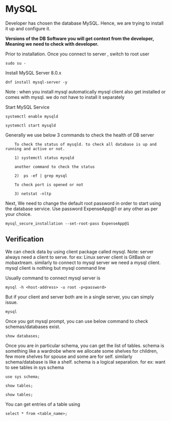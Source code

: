 # MySQL

Developer has chosen the database MySQL. Hence, we are trying to install it up and configure it.

**Versions of the DB Software you will get context from the developer, Meaning we need to check with developer.**

Prior to installation. Once you connect to server , switch to root user

```
sudo su -
```

Install MySQL Server 8.0.x

```
dnf install mysql-server -y
```
Note : when you install mysql automatically mysql client also get installed or comes with mysql. we do not have to install it separately

Start MySQL Service

```
systemctl enable mysqld
```
```
systemctl start mysqld
```

Generally we use below 3 commands to check the health of DB server       

        To check the status of mysqld. to check all database is up and running and active or not.
        
        1) systemctl status mysqld
        
        another command to check the status

        2)  ps -ef | grep mysql
       
        To check port is opened or not 
     
        3) netstat -nltp
        
Next, We need to change the default root password in order to start using the database service. Use password ExpenseApp@1 or any other as per your choice.

```
mysql_secure_installation --set-root-pass ExpenseApp@1
```

## Verification

We can check data by using client package called mysql.
Note: server always need a client to serve. for ex: Linux server client is GitBash or mobaxtream. similarly to connect to mysql server we need a mysql client. mysql client is nothing but mysql command line

Usually command to connect mysql server is

```
mysql -h <host-address> -u root -p<password>
```

But if your client and server both are in a single server, you can simply issue.

```
mysql
```

Once you got mysql prompt, you can use below command to check schemas/databases exist.

```
show databases;
```

Once you are in particular schema, you can get the list of tables.
schema is something like a wardrobe where we allocate some shelves for children, few more shelves for spouse and some are for self. similarly schema/database is like a shelf.
schema is a logical separation. for ex: want to see tables in sys schema 

```
use sys schema;

show tables;
```


```
show tables;
```

You can get entries of a table using

```
select * from <table_name>;
```
